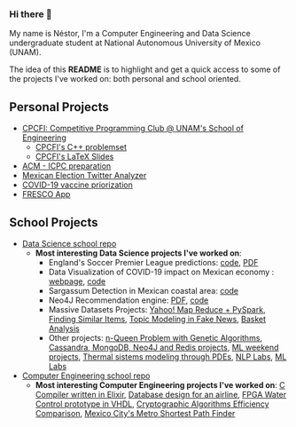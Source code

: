 ### Hi there 👋

<!--
**nestorivanmo/nestorivanmo** is a ✨ _special_ ✨ repository because its `README.md` (this file) appears on your GitHub profile.

Here are some ideas to get you started:

- 🔭 I’m currently working on ...
- 🌱 I’m currently learning ...
- 👯 I’m looking to collaborate on ...
- 🤔 I’m looking for help with ...
- 💬 Ask me about ...
- 📫 How to reach me: ...
- 😄 Pronouns: ...
- ⚡ Fun fact: ...
-->

My name is Néstor, I'm a Computer Engineering and Data Science undergraduate student at National Autonomous University of Mexico (UNAM).

The idea of this **README** is to highlight and get a quick access to some of the projects I've worked on: both personal and school oriented. 

## Personal Projects
 
- [CPCFI: Competitive Programming Club @ UNAM's School of Engineering](https://github.com/CPCFI-org)
  - [CPCFI's C++ problemset](https://github.com/CPCFI-org/slides-code)
  - [CPCFI's LaTeX Slides](https://github.com/nestorivanmo/CPCFI_LaTeX)
- [ACM - ICPC preparation](https://github.com/nestorivanmo/icpc)
- [Mexican Election Twitter Analyzer](https://github.com/nestorivanmo/twitter-mexican-elections)
- [COVID-19 vaccine priorization](https://github.com/nestorivanmo/covid-19-vaccine-economic-sectors)
- [FRESCO App](https://github.com/nestorivanmo/FRESCO)

## School Projects

- [Data Science school repo](https://github.com/nestorivanmo/iimas-data-science)
  - **Most interesting Data Science projects I've worked on**:
    - England's Soccer Premier League predictions: [code](https://github.com/nestorivanmo/FootballPrediction), [PDF](https://github.com/nestorivanmo/FootballPrediction/blob/main/PPCD%20Proyecto%20Final%20-%20FootballPrediction.pdf)
    - Data Visualization of COVID-19 impact on Mexican economy : [webpage](https://patoba.github.io/buenvis/), [code](https://github.com/nestorivanmo/buenvis)
    - Sargassum Detection in Mexican coastal area: [code](https://github.com/nestorivanmo/sargassum-image-detection)
    - Neo4J Recommendation engine: [PDF](https://github.com/nestorivanmo/iimas-data-science/blob/master/spring-21/bne/practicas/neo4j/Neo4J_RecommendationEngine.pdf), [code](https://github.com/nestorivanmo/iimas-data-science/tree/master/spring-21/bne/practicas/neo4j)
    - Massive Datasets Projects: [Yahoo! Map Reduce + PySpark](https://github.com/nestorivanmo/iimas-data-science/tree/master/spring-21/dm/projects/1), [Finding Similar Items](https://github.com/nestorivanmo/iimas-data-science/tree/master/spring-21/dm/projects/2), [Topic Modeling in Fake News](https://github.com/nestorivanmo/iimas-data-science/tree/master/fall-21/massive-data-ii/projects/1-fake-news), [Basket Analysis](https://github.com/nestorivanmo/iimas-data-science/tree/master/fall-21/massive-data-ii/projects/2-basket-analysis)
    - Other projects: [n-Queen Problem with Genetic Algorithms](https://github.com/nestorivanmo/LCD-CC-2021-I), [Cassandra, MongoDB, Neo4J and Redis projects](https://github.com/nestorivanmo/iimas-data-science/tree/master/spring-21/bne/practicas), [ML weekend projects](https://github.com/nestorivanmo/iimas-data-science/tree/master/fall-20/ppcd), [Thermal sistems modeling through PDEs](https://github.com/nestorivanmo/iimas-data-science/tree/master/fall-20/mmccd/metodos-numericos/diferencias-finitas), [NLP Labs](https://github.com/nestorivanmo/iimas-data-science/tree/master/fall-21/nlp/Practicas), [ML Labs](https://github.com/nestorivanmo/iimas-data-science/tree/master/fall-21/machine-learning/homeworks)
- [Computer Engineering school repo](https://github.com/nestorivanmo/computer-engineering)
  - **Most interesting Computer Engineering projects I've worked on**: [C Compiler written in Elixir](https://github.com/nestorivanmo/c202-assembly), [Database design for an airline](https://github.com/nestorivanmo/air-flights), [FPGA Water Control prototype in VHDL](https://github.com/nestorivanmo/water-control-vlsi), [Cryptographic Algorithms Efficiency Comparison](https://github.com/nestorivanmo/crypto-algorithms-efficiency), [Mexico City's Metro Shortest Path Finder](https://github.com/nestorivanmo/metroCDMX_IA)

